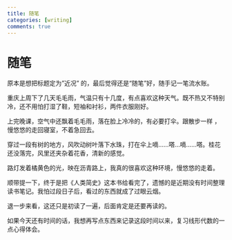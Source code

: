 ```yaml
---
title: 随笔
categories: [writing]
comments: true
---
```


# 随笔

原本是想把标题定为”近况” 的，最后觉得还是“随笔”好，随手记一笔流水账。

重庆上周下了几天毛毛雨，气温只有十几度，有点喜欢这种天气。既不热又不特别冷，还不用怕打湿了鞋，短袖和衬衫，两件衣服刚好。

上完晚课，空气中还飘着毛毛雨，落在脸上冷冷的，有必要打伞。跟散步一样 ，慢悠悠的走回寝室，不着急回去。

穿过一段有树的地方，风吹动树叶落下水珠，打在伞上嘀……嗒…嘀……嗒。桂花还没落完，风里还夹杂着花香，清新的感觉。

路灯发着橘黄色的光，映在沥青路上，我真的很喜欢这种环境，慢悠悠的走着。

顺带提一下，终于是把《人类简史》这本书给看完了，遗憾的是近期没有时间整理读书笔记。我怕过段日子后，看过的东西就成了过眼云烟。

退一步来看，这还只是初读了一遍，后面肯定是还要再读的。

如果今天还有时间的话，我想再写点东西来记录这段时间以来，复习线形代数的一点心得体会。